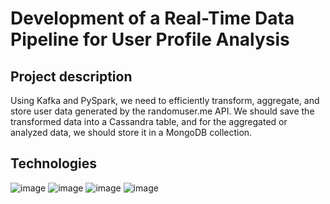 # Development of a Real-Time Data Pipeline for User Profile Analysis

## Project description 
Using Kafka and PySpark, we need to efficiently transform, aggregate, and store user data generated by the randomuser.me API. We should save the transformed data into a Cassandra table, and for the aggregated or analyzed data, we should store it in a MongoDB collection.

## Technologies
![image](https://github.com/Tarifi-Hicham/user_analysis_spark_kafka/assets/125143059/11f26e5a-2196-43d5-9246-9193555c2fe7)
![image](https://github.com/Tarifi-Hicham/user_analysis_spark_kafka/assets/125143059/d79eb1ed-f841-4abf-86d2-f86188ee8a45)
![image](https://github.com/Tarifi-Hicham/user_analysis_spark_kafka/assets/125143059/a0482ded-0365-49c7-8900-b0ab96d951b8)
![image](https://github.com/Tarifi-Hicham/user_analysis_spark_kafka/assets/125143059/07021314-ece8-4d6f-a6e7-89378fddb1ff)


